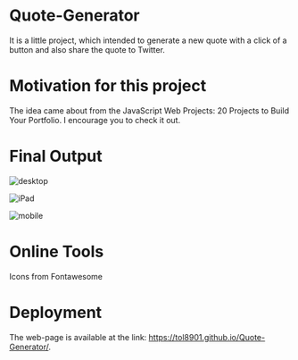 # Quote-Generator
It is a little project, which intended to generate a new quote with a click of a button and also share the quote to Twitter.

# Motivation for this project
The idea came about from the JavaScript Web Projects: 20 Projects to Build Your Portfolio. I encourage you to check it out.

# Final Output
![desktop](https://user-images.githubusercontent.com/39213432/92326489-5a8b7300-f05b-11ea-9f5f-58c02c81bd8b.png)

![iPad](https://user-images.githubusercontent.com/39213432/92326491-5bbca000-f05b-11ea-830c-2b522e20a596.png)

![mobile](https://user-images.githubusercontent.com/39213432/92326492-5c553680-f05b-11ea-8510-c56b5b3a8320.png)

# Online Tools
Icons from Fontawesome

# Deployment
The web-page is available at the link:
https://tol8901.github.io/Quote-Generator/.
